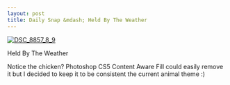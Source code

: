 ```yaml
---
layout: post
title: Daily Snap &mdash; Held By The Weather
---
```

<div markdown="1" class="border">

[![DSC_8857_8_9][6]][7]

   [6]: http://lh6.ggpht.com/_jwSLTQWHss4/S-vLjgq0OkI/AAAAAAAABMQ/aV-_DD3YaRA/DSC_8857_8_9_thumb%5B2%5D.jpg?imgmax=800 (No, the chicken was not hurt in the process)
   [7]: http://www.flickr.com/photos/fajarnurdiansyah/4603054707/

Held By The Weather
</div>


Notice the chicken? Photoshop CS5 Content Aware Fill could easily remove it
but I decided to keep it to be consistent the current animal theme :)